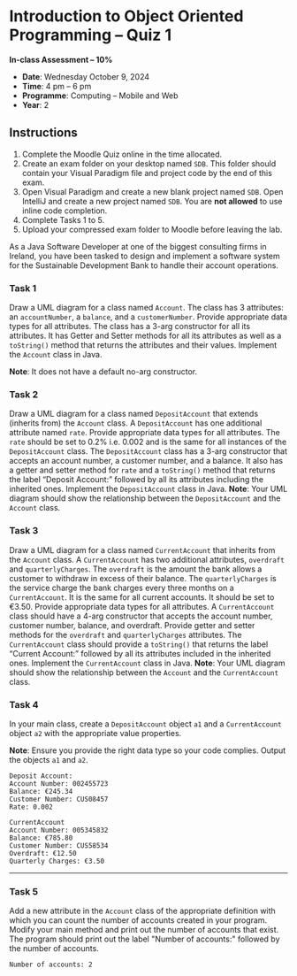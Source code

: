 
# Introduction to Object Oriented Programming – Quiz 1

**In-class Assessment – 10%**  

- **Date**: Wednesday October 9, 2024
- **Time**: 4 pm – 6 pm
- **Programme**: Computing – Mobile and Web
- **Year**: 2

## Instructions

1. Complete the Moodle Quiz online in the time allocated.
2. Create an exam folder on your desktop named `SDB`. This folder should contain your Visual Paradigm file and project code by the end of this exam.
3. Open Visual Paradigm and create a new blank project named `SDB`. Open IntelliJ and create a new project named `SDB`. You are **not allowed** to use inline code completion.
4. Complete Tasks 1 to 5.
5. Upload your compressed exam folder to Moodle before leaving the lab.

As a Java Software Developer at one of the biggest consulting firms in Ireland, you have been tasked to design and implement a software system for the Sustainable Development Bank to handle their account operations.

### Task 1

Draw a UML diagram for a class named `Account`. The class has 3 attributes: an `accountNumber`, a `balance`, and a `customerNumber`. Provide appropriate data types for all attributes. The class has a 3-arg constructor for all its attributes. It has Getter and Setter methods for all its attributes as well as a `toString()` method that returns the attributes and their values. Implement the `Account` class in Java.

**Note**: It does not have a default no-arg constructor.

### Task 2

Draw a UML diagram for a class named `DepositAccount` that extends (inherits from) the `Account` class. A `DepositAccount` has one additional attribute named `rate`. Provide appropriate data types for all attributes. The `rate` should be set to 0.2% i.e. 0.002 and is the same for all instances of the `DepositAccount` class. The `DepositAccount` class has a 3-arg constructor that accepts an account number, a customer number, and a balance. It also has a getter and setter method for `rate` and a `toString()` method that returns the label “Deposit Account:” followed by all its attributes including the inherited ones. Implement the `DepositAccount` class in Java. **Note**: Your UML diagram should show the relationship between the `DepositAccount` and the `Account` class.

### Task 3

Draw a UML diagram for a class named `CurrentAccount` that inherits from the `Account` class. A `CurrentAccount` has two additional attributes, `overdraft` and `quarterlyCharges`. The `overdraft` is the amount the bank allows a customer to withdraw in excess of their balance. The `quarterlyCharges` is the service charge the bank charges every three months on a `CurrentAccount`. It is the same for all current accounts. It should be set to €3.50. Provide appropriate data types for all attributes. A `CurrentAccount` class should have a 4-arg constructor that accepts the account number, customer number, balance, and overdraft. Provide getter and setter methods for the `overdraft` and `quarterlyCharges` attributes. The `CurrentAccount` class should provide a `toString()` that returns the label “Current Account:” followed by all its attributes included in the inherited ones. Implement the `CurrentAccount` class in Java. **Note**: Your UML diagram should show the relationship between the `Account` and the `CurrentAccount` class.

### Task 4

In your main class, create a `DepositAccount` object `a1` and a `CurrentAccount` object `a2` with the appropriate value properties.

**Note**: Ensure you provide the right data type so your code complies. Output the objects `a1` and `a2`.

```text
Deposit Account:
Account Number: 002455723
Balance: €245.34
Customer Number: CUS08457
Rate: 0.002
```

```text
CurrentAccount
Account Number: 005345832
Balance: €785.80
Customer Number: CUS58534
Overdraft: €12.50
Quarterly Charges: €3.50
```

---

### Task 5

Add a new attribute in the `Account` class of the appropriate definition with which you can count the number of accounts created in your program. Modify your main method and print out the number of accounts that exist. The program should print out the label "Number of accounts:" followed by the number of accounts.

```text
Number of accounts: 2
```

